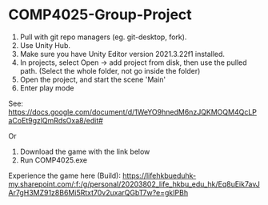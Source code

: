 # COMP4025-Group-Project
 
1. Pull with git repo managers (eg. git-desktop, fork).
2. Use Unity Hub.
3. Make sure you have Unity Editor version 2021.3.22f1 installed.
4. In projects, select Open -> add project from disk, then use the pulled path. (Select the whole folder, not go inside the folder)
5. Open the project, and start the scene 'Main'
6. Enter play mode

See: https://docs.google.com/document/d/1WeYO9hnedM6nzJQKMOQM4QcLPaCoEt9gzlQmRdsOxa8/edit#

Or

1. Download the game with the link below
2. Run COMP4025.exe

Experience the game here (Build): https://lifehkbueduhk-my.sharepoint.com/:f:/g/personal/20203802_life_hkbu_edu_hk/Eq8uEik7avJAr7gH3MZ91z8B6Mi5Rtxt70v2uxarQGbT7w?e=gkIPBh
